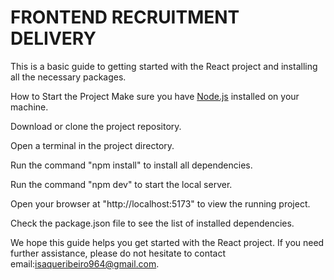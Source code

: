 # FRONTEND RECRUITMENT DELIVERY

This is a basic guide to getting started with the React project and installing all the necessary packages.

How to Start the Project
Make sure you have <a href="https://nodejs.org/" target="_new">Node.js</a> installed on your machine.

Download or clone the project repository.

Open a terminal in the project directory.

Run the command "npm install" to install all dependencies.

Run the command "npm dev" to start the local server.

Open your browser at "http://localhost:5173" to view the running project.

Check the package.json file to see the list of installed dependencies.

We hope this guide helps you get started with the React project. If you need further assistance, please do not hesitate to contact email:isaqueribeiro964@gmail.com.
